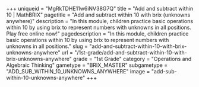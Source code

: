 +++
uniqueid = "MgRkTDHE11w6iNV38G7Q"
title = "Add and subtract within 10 | MathBRIX"
pagetitle = "Add and subtract within 10 with brix (unknowns anywhere)"
description = "In this module, children practice basic operations within 10 by using brix to represent numbers with unknowns in all positions. Play free online now!"
pagedescription = "In this module, children practice basic operations within 10 by using brix to represent numbers with unknowns in all positions."
slug = "add-and-subtract-within-10-with-brix-unknowns-anywhere"
url = "/1st-grade/add-and-subtract-within-10-with-brix-unknowns-anywhere"
grade = "1st Grade"
category = "Operations and Algebraic Thinking"
gametype = "BRIX_MASTER"
subgametype = "ADD_SUB_WITHIN_10_UNKNOWNS_ANYWHERE"
image = "add-sub-within-10-unknowns-anywhere"
+++